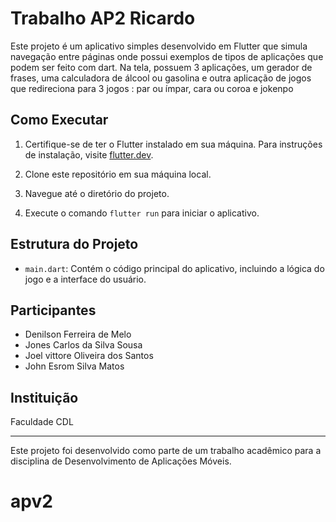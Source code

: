 # Trabalho AP2 Ricardo


Este projeto é um aplicativo simples desenvolvido em Flutter que simula navegação entre páginas onde possui exemplos de tipos de aplicações que podem ser feito com dart.
Na tela, possuem 3 aplicações, um gerador de frases, uma calculadora de álcool ou gasolina e outra aplicação de jogos que redireciona para 3 jogos : par ou ímpar, cara ou coroa e jokenpo

## Como Executar

1. Certifique-se de ter o Flutter instalado em sua máquina. Para instruções de instalação, visite [flutter.dev](https://flutter.dev/docs/get-started/install).

2. Clone este repositório em sua máquina local.

3. Navegue até o diretório do projeto.

4. Execute o comando `flutter run` para iniciar o aplicativo.

## Estrutura do Projeto

- `main.dart`: Contém o código principal do aplicativo, incluindo a lógica do jogo e a interface do usuário.

## Participantes

- Denilson Ferreira de Melo
- Jones Carlos da Silva Sousa
- Joel vittore Oliveira dos Santos
- John Esrom Silva Matos

## Instituição

Faculdade CDL

---

Este projeto foi desenvolvido como parte de um trabalho acadêmico para a disciplina de Desenvolvimento de Aplicações Móveis.
# apv2
